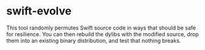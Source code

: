 # swift-evolve

This tool randomly permutes Swift source code in ways that should be safe for
resilience. You can then rebuild the dylibs with the modified source, drop them
into an existing binary distribution, and test that nothing breaks.
